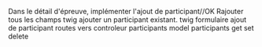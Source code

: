 Dans le détail d'épreuve, implémenter l'ajout de participant//OK
Rajouter tous les champs 
twig ajouter un participant existant.
twig formulaire ajout de participant
routes vers controleur participants
model participants get set delete

